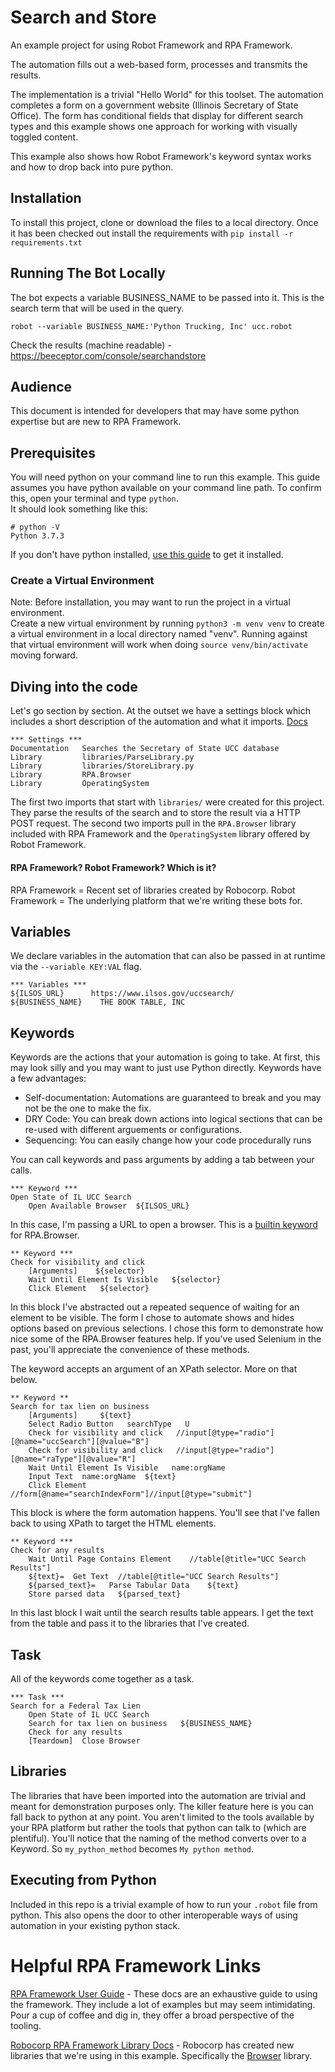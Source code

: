 # Search and Store

An example project for using Robot Framework and RPA Framework. 

The automation fills out a web-based form, processes and transmits the results.  

The implementation is a trivial "Hello World" for this toolset.  The automation completes a form on a government website (Illinois Secretary of State Office).  The form has conditional fields that display for different search types and this example shows one approach for working with visually toggled content.

This example also shows how Robot Framework's keyword syntax works and how to drop back into pure python.  

## Installation

To install this project, clone or download the files to a local directory.  Once it has been checked out
install the requirements with `pip install -r requirements.txt`

## Running The Bot Locally

The bot expects a variable BUSINESS_NAME to be passed into it.  This is the search term that will 
be used in the query.  

`robot --variable BUSINESS_NAME:'Python Trucking, Inc' ucc.robot`

Check the results (machine readable) - https://beeceptor.com/console/searchandstore


## Audience

This document is intended for developers that may have some python expertise
but are new to RPA Framework.  
  

## Prerequisites

You will need python on your command line to run this example.  This guide assumes you have python 
available on your command line path.  To confirm this, open your terminal and type `python`.  
It should look something like this:
```
# python -V
Python 3.7.3 

```
If you don't have python installed, [use this guide](https://realpython.com/installing-python/)
 to get it installed.


### Create a Virtual Environment

Note: Before installation, you may want to run the project in a virtual environment.  
Create a new virtual environment by running `python3 -m venv venv` to create a virtual 
environment in a local directory named "venv".  Running against that virtual environment 
will work when doing `source venv/bin/activate` moving forward. 

## Diving into the code

Let's go section by section.  At the outset we have a settings block which includes a short description
of the automation and what it imports. [Docs](http://robotframework.org/robotframework/latest/RobotFrameworkUserGuide.html#id587)
```
*** Settings ***
Documentation   Searches the Secretary of State UCC database
Library         libraries/ParseLibrary.py
Library         libraries/StoreLibrary.py
Library         RPA.Browser
Library         OperatingSystem
```
The first two imports that start with `libraries/` were created for this project.  They parse the 
results of the search and to store the result via a HTTP POST request.  The second two imports pull in the 
`RPA.Browser` library included with RPA Framework and the `OperatingSystem` library offered by Robot Framework. 

#### RPA Framework?  Robot Framework?  Which is it?

RPA Framework = Recent set of libraries created by Robocorp.
Robot Framework = The underlying platform that we're writing these bots for.  

## Variables

We declare variables in the automation that can also be passed in at runtime via the `--variable KEY:VAL` flag.

```
*** Variables ***
${ILSOS_URL}      https://www.ilsos.gov/uccsearch/
${BUSINESS_NAME}    THE BOOK TABLE, INC
```

## Keywords
Keywords are the actions that your automation is going to take.  At first, this may
look silly and you may want to just use Python directly.  Keywords have a few advantages:
  - Self-documentation: Automations are guaranteed to break and you may not be the one
   to make the fix.  
  - DRY Code: You can break down actions into logical sections that can be re-used with different arguements
   or configurations.
  - Sequencing: You can easily change how your code procedurally runs

You can call keywords and pass arguments by adding a tab between your calls.
```
*** Keyword ***
Open State of IL UCC Search
    Open Available Browser  ${ILSOS_URL}
```
In this case, I'm passing a URL to open a browser.  This is a [builtin keyword](https://rpaframework.org/libdoc/Browser.html) for RPA.Browser. 

```
** Keyword ***
Check for visibility and click
    [Arguments]    ${selector}
    Wait Until Element Is Visible   ${selector}
    Click Element   ${selector}
```
In this block I've abstracted out a repeated sequence of waiting for an element to be visible.  The form I chose to automate
shows and hides options based on previous selections.  I chose this form to demonstrate how nice some of the RPA.Browser
features help.  If you've used Selenium in the past, you'll appreciate the convenience of these methods.

The keyword accepts an argument of an XPath selector.  More on that below.

```
** Keyword **
Search for tax lien on business
    [Arguments]     ${text}
    Select Radio Button   searchType   U
    Check for visibility and click   //input[@type="radio"][@name="uccSearch"][@value="B"]
    Check for visibility and click   //input[@type="radio"][@name="raType"][@value="R"]
    Wait Until Element Is Visible   name:orgName
    Input Text  name:orgName  ${text}
    Click Element   //form[@name="searchIndexForm"]//input[@type="submit"]
```

This block is where the form automation happens.  You'll see that I've fallen back to using XPath to 
target the HTML elements.

```
** Keyword ***
Check for any results
    Wait Until Page Contains Element    //table[@title="UCC Search Results"]
    ${text}=  Get Text  //table[@title="UCC Search Results"]
    ${parsed_text}=   Parse Tabular Data    ${text}
    Store parsed data   ${parsed_text}
```
In this last block I wait until the search results table appears.  I get the text from the table and 
pass it to the libraries that I've created.  

 
## Task
All of the keywords come together as a task.  
```
*** Task ***
Search for a Federal Tax Lien
    Open State of IL UCC Search
    Search for tax lien on business   ${BUSINESS_NAME}
    Check for any results
    [Teardown]  Close Browser
```

## Libraries
The libraries that have been imported into the automation are trivial and meant for demonstration purposes only.
The killer feature here is you can fall back to python at any point.  You aren't limited to the tools 
available by your RPA platform but rather the tools that python can talk to (which are plentiful).  You'll 
notice that the naming of the method converts over to a Keyword.  So `my_python_method` becomes `My python method`.

## Executing from Python
Included in this repo is a trivial example of how to run your `.robot` file from python.  This also opens 
the door to other interoperable ways of using automation in your existing python stack.

# Helpful RPA Framework Links
[RPA Framework User Guide](http://robotframework.org/robotframework/latest/RobotFrameworkUserGuide.html) - 
These docs are an exhaustive guide to using the framework.  They include a lot of examples but may 
seem intimidating.  Pour a cup of coffee and dig in, they offer a broad perspective of the tooling.

[Robocorp RPA Framework Library Docs](https://rpaframework.org/index.html) - Robocorp has created new libraries 
that we're using in this example.  Specifically the [Browser](https://rpaframework.org/libraries/browser/index.html#) library. 



